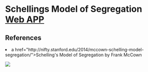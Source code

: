<h1>Schellings Model of Segregation <a href="https://Yyyyaaaannnnoooo.github.io/Schelling-s-Model-Of-Segregation/">Web APP</a></h1>
<h2>References</h2>
<li>a href="http://nifty.stanford.edu/2014/mccown-schelling-model-segregation/">Schelling's Model of Segregation</a> by Frank McCown</li>
<p>
  <img src="https://user-images.githubusercontent.com/17408277/31388131-4de53844-adcd-11e7-8d40-bd9f60be120a.png"/>
<p>
